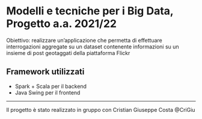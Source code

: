 # Modelli e tecniche per i Big Data, Progetto a.a. 2021/22

Obiettivo: realizzare un’applicazione che permetta di effettuare interrogazioni aggregate su un dataset contenente informazioni su un insieme di post geotaggati della piattaforma Flickr 

## Framework utilizzati
- Spark + Scala per il backend
- Java Swing per il frontend

---

Il progetto è stato realizzato in gruppo con Cristian Giuseppe Costa @CriGiu

